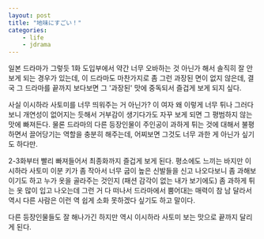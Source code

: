 ```yaml
---
layout: post
title: "地味にすごい！"
categories:
    - life
    - jdrama
---
```


일본 드라마가 그렇듯 1화 도입부에서 약간 너무 오바하는 것 아닌가 해서 솔직히 잘 안보게 되는 경우가 있는데, 이 드라마도 마찬가지로 좀 그런 과장된 면이 없지 않은데, 결국 그 드라마를 끝까지 보다보면 그 '과장된' 맛에 중독되서 즐겁게 보게 되지 싶다.

사실 이시하라 사토미를 너무 띄워주는 거 아닌가? 이 여자 왜 이렇게 너무 튀나 그러다보니 개연성이 없어지는 듯해서 거부감이 생기다가도 자꾸 보게 되면 그 평범하지 않는 맛에 빠져든다. 물론 드라마의 다른 등장인물이 주인공이 과하게 튀는 것에 대해서 불평하면서 끌어당기는 역할을 충분히 해주는데, 어찌보면 그것도 너무 과한 게 아닌가 싶기도 하다만.

2-3화부터 빨리 빠져들어서 최종화까지 즐겁게 보게 된다. 평소에도 느끼는 바지만 이시하라 사토미 이분 키가 좀 작아서 너무 굽이 높은 신발들을 신고 나오다보니 좀 과해보이기도 하고 누가 옷을 골라주는 것인지 (패션 감각이 없는 내가 보기에도) 좀 과하게 튀는 옷 많이 입고 나오는데 그런 거 다 떠나서 드라마에서 뿜어대는 매력이 참 남 달라서 역시 다른 사람은 이런 역 쉽게 소화 못하겠다 싶기도 하고 말이다.

다른 등장인물들도 잘 해나가긴 하지만 역시 이시하라 사토미 보는 맛으로 끝까지 달리게 된다. 